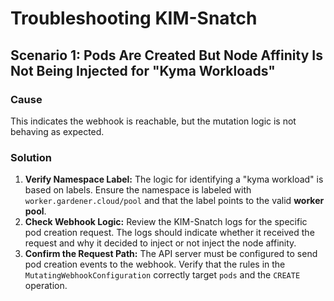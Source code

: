 # Troubleshooting KIM-Snatch

## Scenario 1: Pods Are Created But Node Affinity Is Not Being Injected for "Kyma Workloads"


### Cause

This indicates the webhook is reachable, but the mutation logic is not behaving as expected.

### Solution
1.  **Verify Namespace Label:** The logic for identifying a "kyma workload" is based on labels. Ensure the namespace is labeled with `worker.gardener.cloud/pool` and that the label points to the valid **worker pool**.
2.  **Check Webhook Logic:** Review the KIM-Snatch logs for the specific pod creation request. The logs should indicate whether it received the request and why it decided to inject or not inject the node affinity.
3.  **Confirm the Request Path:** The API server must be configured to send pod creation events to the webhook. Verify that the rules in the `MutatingWebhookConfiguration` correctly target `pods` and the `CREATE` operation.